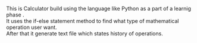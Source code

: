 This is Calculator build using the language like Python as a part of a learnig phase .
<br>
It uses the if-else statement method to find what type of mathematical operation user want.
<br>
After that it generate text file which states history of operations.